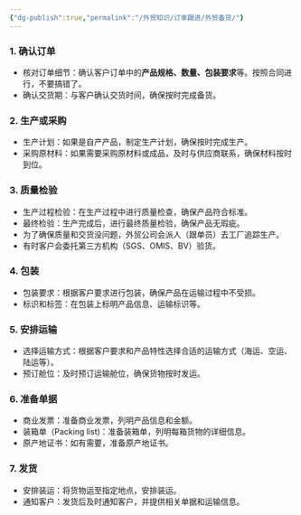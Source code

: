 ```yaml
---
{"dg-publish":true,"permalink":"/外贸知识/订单跟进/外贸备货/"}
---
```



### 1. 确认订单

- 核对订单细节：确认客户订单中的**产品规格、数量、包装要求**等。按照合同进行，不要搞错了。
- 确认交货期：与客户确认交货时间，确保按时完成备货。

### 2. 生产或采购

- 生产计划：如果是自产产品，制定生产计划，确保按时完成生产。
- 采购原材料：如果需要采购原材料或成品，及时与供应商联系，确保材料按时到位。

### 3. 质量检验

- 生产过程检验：在生产过程中进行质量检查，确保产品符合标准。
- 最终检验：生产完成后，进行最终质量检验，确保产品无瑕疵。
- 为了确保质量和交货没问题，外贸公司会派人（跟单员）去工厂追踪生产。
- 有时客户会委托第三方机构（SGS、OMIS、BV）验货。

### 4. 包装

- 包装要求：根据客户要求进行包装，确保产品在运输过程中不受损。
- 标识和标签：在包装上标明产品信息、运输标识等。

### 5. 安排运输

- 选择运输方式：根据客户要求和产品特性选择合适的运输方式（海运、空运、陆运等）。
- 预订舱位：及时预订运输舱位，确保货物按时发运。

### 6. 准备单据

- 商业发票：准备商业发票，列明产品信息和金额。
- 装箱单（Packing list)：准备装箱单，列明每箱货物的详细信息。
- 原产地证书：如有需要，准备原产地证书。

### 7. 发货

- 安排装运：将货物运至指定地点，安排装运。
- 通知客户：发货后及时通知客户，并提供相关单据和运输信息。